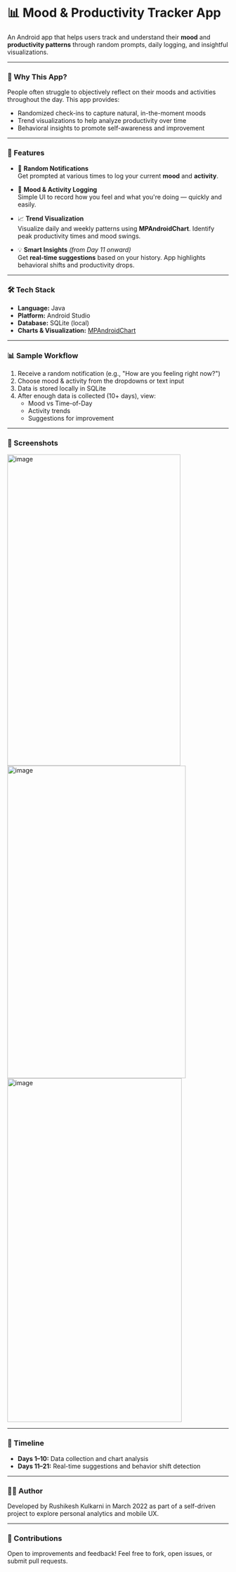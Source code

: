 # 📊 Mood & Productivity Tracker App

An Android app that helps users track and understand their **mood** and **productivity patterns** through random prompts, daily logging, and insightful visualizations.

---

### 🧠 Why This App?
People often struggle to objectively reflect on their moods and activities throughout the day. This app provides:
- Randomized check-ins to capture natural, in-the-moment moods
- Trend visualizations to help analyze productivity over time
- Behavioral insights to promote self-awareness and improvement

---

### 🚀 Features
- 🔔 **Random Notifications**  
  Get prompted at various times to log your current **mood** and **activity**.
  
- 📝 **Mood & Activity Logging**  
  Simple UI to record how you feel and what you're doing — quickly and easily.

- 📈 **Trend Visualization**  
  Visualize daily and weekly patterns using **MPAndroidChart**. Identify peak productivity times and mood swings.

- 💡 **Smart Insights** *(from Day 11 onward)*  
  Get **real-time suggestions** based on your history. App highlights behavioral shifts and productivity drops.

---

### 🛠️ Tech Stack
- **Language:** Java
- **Platform:** Android Studio
- **Database:** SQLite (local)
- **Charts & Visualization:** [MPAndroidChart](https://github.com/PhilJay/MPAndroidChart)

---

### 📊 Sample Workflow
1. Receive a random notification (e.g., "How are you feeling right now?")
2. Choose mood & activity from the dropdowns or text input
3. Data is stored locally in SQLite
4. After enough data is collected (10+ days), view:
   - Mood vs Time-of-Day
   - Activity trends
   - Suggestions for improvement

---

### 📸 Screenshots
<img width="394" height="709" alt="image" src="https://github.com/user-attachments/assets/cdc32165-6d73-41f7-abc5-8b8a45473d0c" />
<img width="406" height="712" alt="image" src="https://github.com/user-attachments/assets/81926606-ea6c-4800-9551-84318a1939c1" />
<img width="397" height="783" alt="image" src="https://github.com/user-attachments/assets/ea16afcd-58cb-48c5-aa21-c7bdfca3e14a" />

---

### 📅 Timeline
- **Days 1–10:** Data collection and chart analysis
- **Days 11–21:** Real-time suggestions and behavior shift detection

---


### 🙋‍♂️ Author
Developed by Rushikesh Kulkarni in March 2022 as part of a self-driven project to explore personal analytics and mobile UX.

---

### 🤝 Contributions
Open to improvements and feedback! Feel free to fork, open issues, or submit pull requests.
